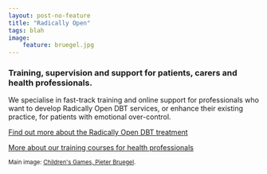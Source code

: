 ```yaml
---
layout: post-no-feature
title: "Radically Open"
tags: blah
image:
    feature: bruegel.jpg
---
```




### Training, supervision and support for patients, carers and health professionals.

We specialise in fast-track training and online support for professionals who want to develop Radically Open DBT services, or enhance their existing practice, for patients with emotional over-control.

[Find out more about the Radically Open DBT treatment](/about/)

[More about our training courses for health professionals](/professionals/)



<small>Main image: [Children's Games, Pieter Bruegel](http://en.wikipedia.org/wiki/Children's_Games_(Bruegel)).</small>
